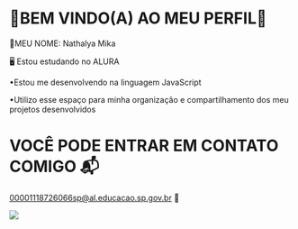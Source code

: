 # 🌟BEM VINDO(A) AO MEU PERFIL🌟

👾MEU NOME: Nathalya Mika

🖥️ Estou estudando no ALURA

•Estou me desenvolvendo na linguagem JavaScript 

•Utilizo esse espaço para minha organização e compartilhamento dos meu projetos desenvolvidos


# VOCÊ PODE ENTRAR EM CONTATO COMIGO 📬

00001118726066sp@al.educacao.sp.gov.br
👾


![](https://www.google.com/url?sa=i&url=https%3A%2F%2Ftenor.com%2Fview%2Fmodo-serio-mamaco-serio-macaco-modo-serio-modo-serio-mamaco-gif-21562696&psig=AOvVaw1jeuHx5GTmr_Q8zRg0-mmO&ust=1717893718906000&source=images&cd=vfe&opi=89978449&ved=0CBAQjRxqFwoTCOji56DjyoYDFQAAAAAdAAAAABAE)

